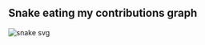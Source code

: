 ## Snake eating my contributions graph
![snake svg](https://github.com/avcifatmanur/avcifatmanur/blob/output/github-contribution-grid-snake.svg)
